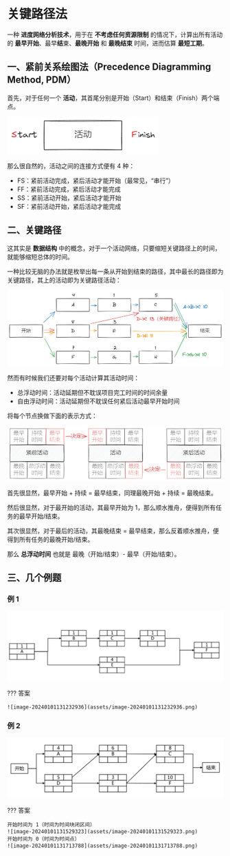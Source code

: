 # 关键路径法

一种 **进度网络分析技术**，用于在 **不考虑任何资源限制** 的情况下，计算出所有活动的 **最早开始**、最早**结**束、**最晚开始** 和 **最晚结束** 时间，进而估算 **最短工期**。

## 一、紧前关系绘图法（Precedence Diagramming Method, PDM）

首先，对于任何一个 **活动**，其首尾分别是开始（Start）和结束（Finish）两个端点。

![image-20240101131034720](assets/image-20240101131034720.png)

那么很自然的，活动之间的连接方式便有 4 种：

- FS：紧前活动完成，紧后活动才能开始（最常见，“串行”）
- FF：紧前活动完成，紧后活动才能完成
- SS：紧前活动开始，紧后活动才能开始
- SF：紧前活动开始，紧后活动才能完成

## 二、关键路径

这其实是 **数据结构** 中的概念，对于一个活动网络，只要缩短关键路径上的时间，就能够缩短总体的时间。

一种比较无脑的办法就是枚举出每一条从开始到结束的路径，其中最长的路径即为关键路径，其上的活动即为关键路径活动：

![image-20240101124852873](assets/image-20240101124852873.png)

然而有时候我们还要对每个活动计算其活动时间：

- 总浮动时间：活动延期但不耽误项目完工时间的时间余量
- 自由浮动时间：活动延期但不耽误任何紧后活动最早开始时间

将每个节点换做下面的表示方式：

![image-20240101130116670](assets/image-20240101130116670.png)

首先很显然，最早开始 + 持续 = 最早结束，同理最晚开始 + 持续 = 最晚结束。

然后很显然，对于最开始的活动，其最早开始为 1，那么顺水推舟，便得到所有任务的最早开始/结束。

其次很显然，对于最后的活动，其最晚结束 = 最早结束，那么反着顺水推舟，便得到所有任务的最晚开始/结束。

那么 **总浮动时间** 也就是 最晚（开始/结束）- 最早（开始/结束）。

## 三、几个例题

### 例 1

![image-20240101131159081](assets/image-20240101131159081.png)

??? 答案

    ![image-20240101131232936](assets/image-20240101131232936.png)

### 例 2

![image-20240101131506286](assets/image-20240101131506286.png)

??? 答案

    开始时间为 1（时间为时间块闭区间）
    ![image-20240101131529323](assets/image-20240101131529323.png)
    开始时间为 0（时间为时间点）
    ![image-20240101131713788](assets/image-20240101131713788.png)

